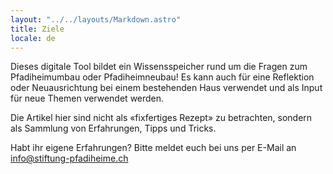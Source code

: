 ```yaml
---
layout: "../../layouts/Markdown.astro"
title: Ziele
locale: de
---
```


Dieses digitale Tool bildet ein Wissensspeicher rund um die Fragen zum Pfadiheimumbau oder Pfadiheimneubau! Es kann auch für eine Reflektion oder Neuausrichtung bei einem bestehenden Haus verwendet und als Input für neue Themen verwendet werden.

Die Artikel hier sind nicht als «fixfertiges Rezept» zu betrachten, sondern als Sammlung von Erfahrungen, Tipps und Tricks.

Habt ihr eigene Erfahrungen? Bitte meldet euch bei uns per E-Mail an <info@stiftung-pfadiheime.ch>
